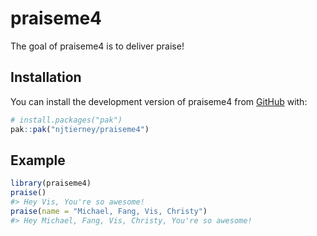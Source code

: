 
<!-- README.md is generated from README.Rmd. Please edit that file -->

# praiseme4

<!-- badges: start -->

<!-- badges: end -->

The goal of praiseme4 is to deliver praise!

## Installation

You can install the development version of praiseme4 from
[GitHub](https://github.com/) with:

``` r
# install.packages("pak")
pak::pak("njtierney/praiseme4")
```

## Example

``` r
library(praiseme4)
praise()
#> Hey Vis, You're so awesome!
praise(name = "Michael, Fang, Vis, Christy")
#> Hey Michael, Fang, Vis, Christy, You're so awesome!
```
